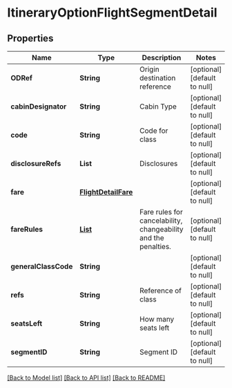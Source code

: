 # ItineraryOptionFlightSegmentDetail
## Properties

| Name | Type | Description | Notes |
|------------ | ------------- | ------------- | -------------|
| **ODRef** | **String** | Origin destination reference | [optional] [default to null] |
| **cabinDesignator** | **String** | Cabin Type | [optional] [default to null] |
| **code** | **String** | Code for class | [optional] [default to null] |
| **disclosureRefs** | **List** | Disclosures | [optional] [default to null] |
| **fare** | [**FlightDetailFare**](FlightDetailFare.md) |  | [optional] [default to null] |
| **fareRules** | [**List**](FareRule.md) | Fare rules for cancelability, changeability and the penalties. | [optional] [default to null] |
| **generalClassCode** | **String** |  | [optional] [default to null] |
| **refs** | **String** | Reference of class | [optional] [default to null] |
| **seatsLeft** | **String** | How many seats left | [optional] [default to null] |
| **segmentID** | **String** | Segment ID | [optional] [default to null] |

[[Back to Model list]](../README.md#documentation-for-models) [[Back to API list]](../README.md#documentation-for-api-endpoints) [[Back to README]](../README.md)

